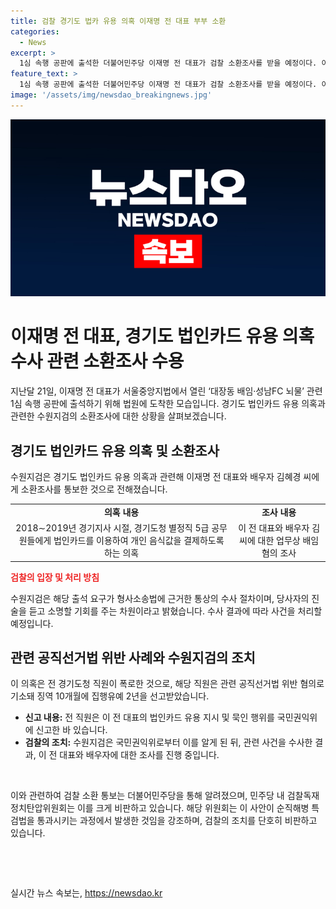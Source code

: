 ```yaml
---
title: 검찰 경기도 법카 유용 의혹 이재명 전 대표 부부 소환
categories:
  - News
excerpt: >
  1심 속행 공판에 출석한 더불어민주당 이재명 전 대표가 검찰 소환조사를 받을 예정이다. 이전 대표 부부는 경기도 법인카드 유용 의혹과 관련해 조사받을 예정이며, 검찰은 공직선거법 위반 혐의로 징역형을 선고받은 사건과 관련하여 추가 수사를 진행하고 있다. 민주당은 검찰의 행동을 정권에 대한 국민 분노를 도모하는 국면전환 쇼로 해석하고 있다.
feature_text: >
  1심 속행 공판에 출석한 더불어민주당 이재명 전 대표가 검찰 소환조사를 받을 예정이다. 이전 대표 부부는 경기도 법인카드 유용 의혹과 관련해 조사받을 예정이며, 검찰은 공직선거법 위반 혐의로 징역형을 선고받은 사건과 관련하여 추가 수사를 진행하고 있다. 민주당은 검찰의 행동을 정권에 대한 국민 분노를 도모하는 국면전환 쇼로 해석하고 있다.
image: '/assets/img/newsdao_breakingnews.jpg'
---
```


<p><img src="/assets/img/newsdao_breakingnews.jpg" alt="implanttips 속보" /></p>

<h1>이재명 전 대표, 경기도 법인카드 유용 의혹 수사 관련 소환조사 수용</h1>

<p data-ke-size="size16">지난달 21일, 이재명 전 대표가 서울중앙지법에서 열린 ‘대장동 배임·성남FC 뇌물’ 관련 1심 속행 공판에 출석하기 위해 법원에 도착한 모습입니다. 경기도 법인카드 유용 의혹과 관련한 수원지검의 소환조사에 대한 상황을 살펴보겠습니다.</p>

<h2 data-ke-size="size26">경기도 법인카드 유용 의혹 및 소환조사</h2>

<p data-ke-size="size16">수원지검은 경기도 법인카드 유용 의혹과 관련해 이재명 전 대표와 배우자 김혜경 씨에게 소환조사를 통보한 것으로 전해졌습니다. </p>

<table>
  <tr>
    <td style="text-align: center; height: 17px;"><b>의혹 내용</b></td>
    <td style="text-align: center; height: 17px;"><b>조사 내용</b></td>
  </tr>
  <tr>
    <td style="text-align: center; height: 17px;">2018∼2019년 경기지사 시절, 경기도청 별정직 5급 공무원들에게 법인카드를 이용하여 개인 음식값을 결제하도록 하는 의혹</td>
    <td style="text-align: center; height: 17px;">이 전 대표와 배우자 김씨에 대한 업무상 배임 혐의 조사</td>
  </tr>
</table>

<p><b><span style="color: #ee2323;">검찰의 입장 및 처리 방침</span></b></p>

<p data-ke-size="size16">수원지검은 해당 출석 요구가 형사소송법에 근거한 통상의 수사 절차이며, 당사자의 진술을 듣고 소명할 기회를 주는 차원이라고 밝혔습니다. 수사 결과에 따라 사건을 처리할 예정입니다.</p>

<h2 data-ke-size="size26">관련 공직선거법 위반 사례와 수원지검의 조치</h2>

<p data-ke-size="size16">이 의혹은 전 경기도청 직원이 폭로한 것으로, 해당 직원은 관련 공직선거법 위반 혐의로 기소돼 징역 10개월에 집행유예 2년을 선고받았습니다.</p>

<ul>
  <li><b>신고 내용:</b> 전 직원은 이 전 대표의 법인카드 유용 지시 및 묵인 행위를 국민권익위에 신고한 바 있습니다.</li>
  <li><b>검찰의 조치:</b> 수원지검은 국민권익위로부터 이를 알게 된 뒤, 관련 사건을 수사한 결과, 이 전 대표와 배우자에 대한 조사를 진행 중입니다.</li>
</ul>

<p data-ke-size="size16">&nbsp;</p>

<p data-ke-size="size16">이와 관련하여 검찰 소환 통보는 더불어민주당을 통해 알려졌으며, 민주당 내 검찰독재정치탄압위원회는 이를 크게 비판하고 있습니다. 해당 위원회는 이 사안이 순직해병 특검법을 통과시키는 과정에서 발생한 것임을 강조하며, 검찰의 조치를 단호히 비판하고 있습니다.</p>

<p data-ke-size="size16">&nbsp;</p>

<p data-ke-size="size16">&nbsp;</p>
실시간 뉴스 속보는, <a href="https://newsdao.kr" rel="dofollow">https://newsdao.kr</a>



